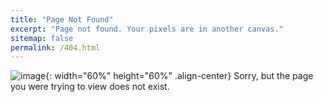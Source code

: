 ```yaml
---
title: "Page Not Found"
excerpt: "Page not found. Your pixels are in another canvas."
sitemap: false
permalink: /404.html
---
```


![image](https://uploads-ssl.webflow.com/608226fcc940c3b49076cd02/60dd123b7015a24321e45546_1_hFwwQAW45673VGKrMPE2qQ.png){: width="60%" height="60%" .align-center}
Sorry, but the page you were trying to view does not exist.